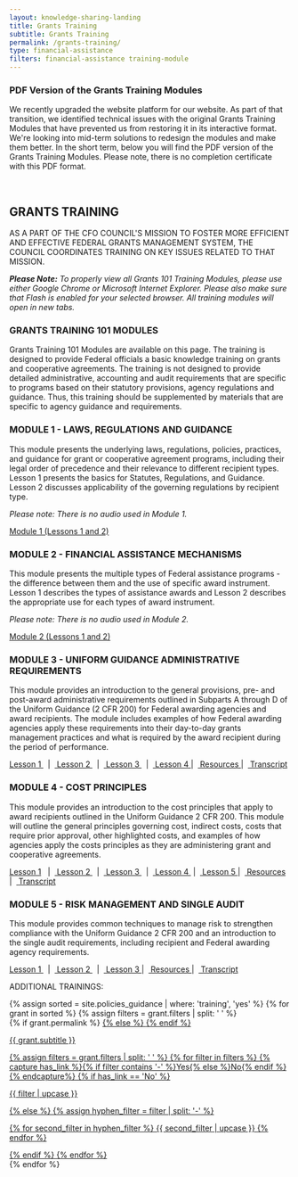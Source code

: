 ```yaml
---
layout: knowledge-sharing-landing
title: Grants Training
subtitle: Grants Training
permalink: /grants-training/
type: financial-assistance
filters: financial-assistance training-module
---
```


<div class="usa-alert usa-alert--info" xmlns="http://www.w3.org/1999/html">
    <div class="usa-alert__body">
        <h3 class="usa-alert__heading">PDF Version of the Grants Training Modules</h3>
        <p class="usa-alert__text">We recently upgraded the website platform for our website. As part of that transition, we identified technical issues with the original Grants Training Modules that have prevented us from restoring it in its interactive format. We're looking into mid-term solutions to redesign the modules and make them better.
            In the short term, below you will find the PDF version of the Grants Training Modules. Please note, there is no completion certificate with this PDF format. </p> <br>
    </div>
</div>

<div class="grid-container font-sans-sm">
<h2>GRANTS TRAINING</h2>

<div><p>AS A PART OF THE CFO COUNCIL'S MISSION TO FOSTER MORE EFFICIENT AND EFFECTIVE FEDERAL GRANTS MANAGEMENT SYSTEM, THE COUNCIL COORDINATES TRAINING ON KEY ISSUES RELATED TO THAT MISSION.</p>
</div>

<div><p><i><b>Please Note:</b> To properly view all Grants 101 Training Modules, please use either Google Chrome or Microsoft Internet Explorer. Please also make sure that Flash is enabled for your selected browser. All training modules will open in new tabs. </i></p></div>

<h3>GRANTS TRAINING 101 MODULES</h3>

<div>Grants Training 101 Modules are available on this page. The training is designed to provide Federal officials a basic knowledge training on grants and cooperative agreements.  The training is not designed to provide detailed administrative, accounting and audit requirements that are specific to programs based on their statutory provisions, agency regulations and guidance.  Thus, this training should be supplemented by materials that are specific to agency guidance and requirements.</div>

<h3>MODULE 1 - LAWS, REGULATIONS AND GUIDANCE</h3>
<div><p>This module presents the underlying laws, regulations, policies, practices, and guidance for grant or cooperative agreement programs, including their legal order of precedence and their relevance to different recipient types.  Lesson 1 presents the basics for Statutes, Regulations, and Guidance.  Lesson 2 discusses applicability of the governing regulations by recipient type.</p></div>

<div><p><i>Please note: There is no audio used in Module 1.</i></p></div>

<div><p><a href="{{ site.baseurl }}/wp-content/uploads/2020/09/Module-1.pdf">Module 1 (Lessons 1 and 2)</a></p></div>


<h3>MODULE 2 - FINANCIAL ASSISTANCE MECHANISMS</h3>
<div><p>This module presents the multiple types of Federal assistance programs - the difference between them and the use of specific award instrument.  Lesson 1 describes the types of assistance awards and Lesson 2 describes the appropriate use for each types of award instrument.</p></div>

<div><p><i>Please note: There is no audio used in Module 2.</i></p></div>

<div><p><a href="{{ site.baseurl }}/wp-content/uploads/2020/09/Module-2.pdf">Module 2 (Lessons 1 and 2)</a></p></div>

<h3>MODULE 3 - UNIFORM GUIDANCE ADMINISTRATIVE REQUIREMENTS</h3>
<div><p>This module provides an introduction to the general provisions, pre- and post-award administrative requirements outlined in Subparts A through D of the Uniform Guidance (2 CFR 200) for Federal awarding agencies and award recipients. The module includes examples of how Federal awarding agencies apply these requirements into their day-to-day grants management practices and what is required by the award recipient during the period of performance.</p></div>

<div><p><a href="{{ site.baseurl }}/wp-content/uploads/2020/09/Module-3-Lesson-1.pdf">Lesson 1 </a> &nbsp; | &nbsp;<a href="{{ site.baseurl }}/wp-content/uploads/2020/09/Module-3-Lesson-2.pdf">  Lesson 2  </a>&nbsp; | &nbsp;<a href="{{ site.baseurl }}/wp-content/uploads/2020/09/Module-3-Lesson-3.pdf"> Lesson 3 </a>&nbsp; | &nbsp;<a href="{{ site.baseurl }}/wp-content/uploads/2020/09/Module-3-Lesson-4.pdf"> Lesson 4 </a> | &nbsp;<a href="{{ site.baseurl }}/wp-content/uploads/2020/09/Module-3-Resources.pdf"> Resources </a> | &nbsp;<a href="{{ site.baseurl }}/wp-content/uploads/2020/09/Module-3-Transcript.pdf"> Transcript </a></p></div>

<h3>MODULE 4 - COST PRINCIPLES</h3>
<div><p>This module provides an introduction to the cost principles that apply to award recipients outlined in the Uniform Guidance 2 CFR 200. This module will outline the general principles governing cost, indirect costs, costs that require prior approval, other highlighted costs, and examples of how agencies apply the costs principles as they are administering grant and cooperative agreements.</p></div>

<div><p><a href="{{ site.baseurl }}/wp-content/uploads/2020/09/Module-4-Lesson-1.pdf"> Lesson 1</a> &nbsp; | &nbsp;<a href="{{ site.baseurl }}/wp-content/uploads/2020/09/Module-4-Lesson-2.pdf"> Lesson 2 </a>&nbsp; | &nbsp;<a href="{{ site.baseurl }}/wp-content/uploads/2020/09/Module-4-Lesson-3.pdf"> Lesson 3 </a>&nbsp; | &nbsp;<a href="{{ site.baseurl }}/wp-content/uploads/2020/09/Module-4-Lesson-4.pdf"> Lesson 4 </a> &nbsp;| &nbsp;<a href="{{ site.baseurl }}/wp-content/uploads/2020/09/Module-4-Lesson-5.pdf"> Lesson 5 </a> | &nbsp;<a href="{{ site.baseurl }}/wp-content/uploads/2020/09/Module-4-Resources.pdf"> Resources </a>| &nbsp;<a href="{{ site.baseurl }}/wp-content/uploads/2020/09/Module-4-Transcript.pdf"> Transcript </a></p></div>

<h3>MODULE 5 - RISK MANAGEMENT AND SINGLE AUDIT</h3>
<div><p>This module provides common techniques to manage risk to strengthen compliance with the Uniform Guidance 2 CFR 200 and an introduction to the single audit requirements, including recipient and Federal awarding agency requirements.</p></div>

<div><p><a href="{{ site.baseurl }}/wp-content/uploads/2020/09/Module-5-Lesson-1.pdf"> Lesson 1 </a> &nbsp; | &nbsp;<a href="{{ site.baseurl }}/wp-content/uploads/2020/09/Module-5-Lesson-2.pdf"> Lesson 2 </a>&nbsp; | &nbsp;<a href="{{ site.baseurl }}/wp-content/uploads/2020/09/Module-5-Lesson-3.pdf"> Lesson 3 </a> | &nbsp;<a href="{{ site.baseurl }}/wp-content/uploads/2020/09/Module-5-Resources.pdf"> Resources </a> | &nbsp;<a href="{{ site.baseurl }}/wp-content/uploads/2020/09/Module-5-Transcript.pdf"> Transcript </a></p></div>
    <div class="usa-media-block tablet:grid-col-12">
        <p class="card-tag margin-top-0 text-gray-50 text-thin"> ADDITIONAL TRAININGS: </p>
        <div class="knowledge-sharing" >
            {% assign sorted = site.policies_guidance | where: 'training', 'yes' %}
            {% for grant in sorted %}
            {% assign filters = grant.filters | split: ' ' %}
            <div class="tablet:grid-col-4  grid-spacing policy {{ grant.filters }}">
                <div class="border-top-05 border-accent-warm bg-white padding-3 shadow-5 height-full members-hover ">
                    <div class="text-container height-mobile">
                        {% if grant.permalink %}
                        <a class="no-style anchor-fill" href="{{ site.baseurl }}{{ grant.permalink }}">
                            {% else %}
                            <a class="no-style anchor-fill" href="{{ grant.doc-link }}">
                                {% endif %}
                                <div class="text-container height-mobile">
                                    <p  class="usa-link" >
                                        {{ grant.subtitle }}
                                    </p>
                                    {% assign filters = grant.filters | split: ' ' %}
                                    {% for filter in filters %}
                                    {% capture has_link %}{% if filter contains '-' %}Yes{% else %}No{% endif %}{% endcapture%}
                                    {% if has_link == 'No' %}
                                    <p class="title-resources">
                                        {{ filter | upcase }}
                                    </p>
                                    {% else %}
                                    {% assign hyphen_filter = filter | split: '-' %}
                                    <p class="title-resources">
                                        {% for second_filter in hyphen_filter %}
                                        {{ second_filter | upcase }}
                                        {% endfor %}
                                    </p>
                                    {% endif %}
                                    {% endfor %}
                                </div></a>
                    </div>
                </div>
            </div>
            {% endfor %}
        </div>
    </div>

</div>

